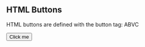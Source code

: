 <html>
<body>

<h2>HTML Buttons</h2>
<p>HTML buttons are defined with the button tag: ABVC</p>

<button>Click me</button>

</body>
</html>
